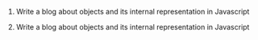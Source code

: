 
1.	Write a blog about objects and its internal representation in Javascript

2.	Write a blog about objects and its internal representation in Javascript
